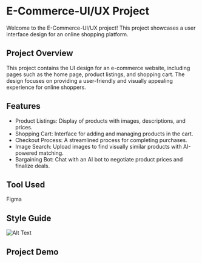 
# E-Commerce-UI/UX Project

Welcome to the E-Commerce-UI/UX project! This project showcases a user interface design for an online shopping platform.


## Project Overview

This project contains the UI design for an e-commerce website, including pages such as the home page, product listings, and shopping cart. The design focuses on providing a user-friendly and visually appealing experience for online shoppers.
## Features

- Product Listings: Display of products with images, descriptions, and prices.
- Shopping Cart: Interface for adding and managing products in the cart.
- Checkout Process: A streamlined process for completing purchases.
- Image Search: Upload images to find visually similar products with AI-powered matching.
- Bargaining Bot: Chat with an AI bot to negotiate product prices and finalize deals.


## Tool Used

Figma
## Style Guide
![Alt Text](https://cdn.corenexis.com/view/?img=m/ap12/Oysfkc.jpg)



## Project Demo


